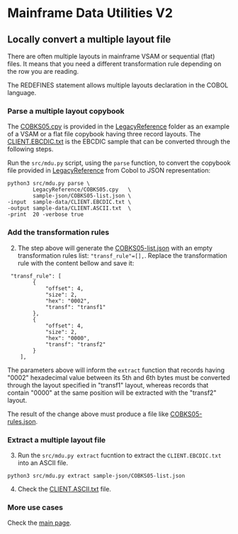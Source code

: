 # Mainframe Data Utilities V2

## Locally convert a multiple layout file

There are often multiple layouts in mainframe VSAM or sequential (flat) files. It means that you need a different transformation rule depending on the row you are reading.

The REDEFINES statement allows multiple layouts declaration in the COBOL language.

### Parse a multiple layout copybook

The [COBKS05.cpy](/LegacyReference/COBKS05.cpy) is provided in the [LegacyReference](/LegacyReference/) folder as an example of a VSAM or a flat file copybook having three record layouts. The [CLIENT.EBCDIC.txt](sample-data/CLIENT.EBCDIC.txt) is the EBCDIC sample that can be converted through the following steps.

Run the `src/mdu.py` script, using the `parse` function, to convert the copybook file provided in [LegacyReference](/LegacyReference) from Cobol to JSON representation:

```
python3 src/mdu.py parse \
        LegacyReference/COBKS05.cpy   \
        sample-json/COBKS05-list.json \
-input  sample-data/CLIENT.EBCDIC.txt \
-output sample-data/CLIENT.ASCII.txt  \
-print  20 -verbose true
```

### Add the transformation rules

2. The step above will generate the [COBKS05-list.json](/sample-json/COBKS05-list.json) with an empty transformation rules list: `"transf_rule"=[],`. Replace the transformation rule with the content bellow and save it:

```
 "transf_rule": [
        {
            "offset": 4,
            "size": 2,
            "hex": "0002",
            "transf": "transf1"
        },
        {
            "offset": 4,
            "size": 2,
            "hex": "0000",
            "transf": "transf2"
        }
    ],
```

The parameters above will inform the `extract` function that records having "0002" hexadecimal value between its 5th and 6th bytes must be converted through the layout specified in "transf1" layout, whereas records that contain "0000" at the same position will be extracted with the "transf2" layout.

The result of the change above must produce a file like [COBKS05-rules.json](/sample-json/COBKS05-rules.json).

### Extract a multiple layout file

3. Run the `src/mdu.py extract` fucntion to extract the `CLIENT.EBCDIC.txt` into an ASCII file.

```
python3 src/mdu.py extract sample-json/COBKS05-list.json
```

4. Check the [CLIENT.ASCII.txt](/sample-data/CLIENT.ASCII.txt) file.

### More use cases

Check the [main page](/).